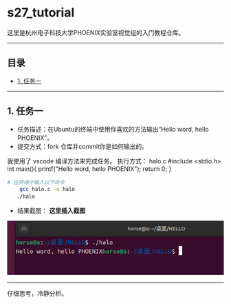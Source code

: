 # s27_tutorial
这里是杭州电子科技大学PHOENIX实验室视觉组的入门教程仓库。

---
## 目录
- [1. 任务一](#任务一)

---
## 1. 任务一
- 任务描述：在Ubuntu的终端中使用你喜欢的方法输出“Hello word, hello PHOENIX”。
- 提交方式：fork 仓库并commit你是如何输出的。

我使用了 vscode 编译方法来完成任务。
执行方式：
halo.c
#include <stdio.h>
int main(){
    printf("Hello word, hello PHOENIX");
    return 0;
}
```bash
# 在终端中输入以下命令
    gcc halo.c -o halo
   ./halo
```
- 结果截图：
**这里插入截图**


![alt text](2025-10-26-23-16-04.png)


---
仔细思考，冷静分析。

